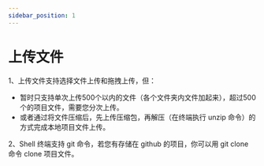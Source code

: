 ```yaml
---
sidebar_position: 1
---
```




# 上传文件

1、上传文件支持选择文件上传和拖拽上传，但：

   - 暂时只支持单次上传500个以内的文件（各个文件夹内文件加起来），超过500个的项目文件，需要您分次上传。
   - 或者通过将文件压缩后，先上传压缩包，再解压（在终端执行 unzip 命令）的方式完成本地项目文件上传。

2、Shell 终端支持 git 命令，若您有存储在 github 的项目，你可以用 git clone 命令 clone 项目文件。
